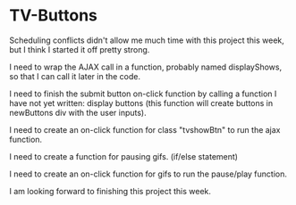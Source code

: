 # TV-Buttons

Scheduling conflicts didn't allow me much time with this project this week, but I think I started it off pretty strong. 

I need to wrap the AJAX call in a function, probably named displayShows, so that I can call it later in the code. 

I need to finish the submit button on-click function by calling a function I have not yet written: display buttons (this function will create buttons in newButtons div with the user inputs).

I need to create an on-click function for class "tvshowBtn" to run the ajax function.

I need to create a function for pausing gifs. (if/else statement)

I need to create an on-click function for gifs to run the pause/play function.



I am looking forward to finishing this project this week.